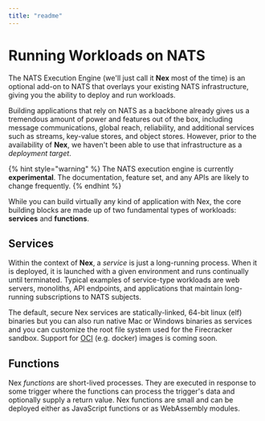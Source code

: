 ```yaml
---
title: "readme"
---
```

# Running Workloads on NATS
The NATS Execution Engine (we'll just call it **Nex** most of the time) is an optional add-on to NATS that overlays your existing NATS infrastructure, giving you the ability to deploy and run workloads. 

Building applications that rely on NATS as a backbone already gives us a tremendous amount of power and features out of the box, including message communications, global reach, reliability, and additional services such as streams, key-value stores, and object stores. However, prior to the availability of **Nex**, we haven't been able to use that infrastructure as a _deployment target_.

{% hint style="warning" %}
The NATS execution engine is currently **experimental**. The documentation, feature set, and any APIs are likely to change frequently.
{% endhint %}

While you can build virtually any kind of application with Nex, the core building blocks are made up of two fundamental types of workloads: **services** and **functions**.

## Services
Within the context of **Nex**, a _service_ is just a long-running process. When it is deployed, it is launched with a given environment and runs continually until terminated. Typical examples of service-type workloads are web servers, monoliths, API endpoints, and applications that maintain long-running subscriptions to NATS subjects.

The default, secure Nex services are statically-linked, 64-bit linux (elf) binaries but you can also run native Mac or Windows binaries as services and you can customize the root file system used for the Firecracker sandbox. Support for [OCI](https://opencontainers.org/) (e.g. docker) images is coming soon.

## Functions
Nex _functions_ are short-lived processes. They are executed in response to some trigger where the functions can process the trigger's data and optionally supply a return value. Nex functions are small and can be deployed either as JavaScript functions or as WebAssembly modules.